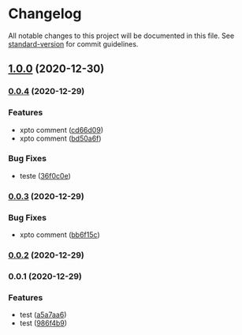 # Changelog

All notable changes to this project will be documented in this file. See [standard-version](https://github.com/conventional-changelog/standard-version) for commit guidelines.

## [1.0.0](https://github.com/pedrotvr/Akita/compare/v0.0.4...v1.0.0) (2020-12-30)

### [0.0.4](https://github.com/pedrotvr/Akita/compare/v0.0.3...v0.0.4) (2020-12-29)


### Features

* xpto comment ([cd66d09](https://github.com/pedrotvr/Akita/commit/cd66d09236e280e97b1e02ef64d6d76df4eabc00))
* xpto comment ([bd50a6f](https://github.com/pedrotvr/Akita/commit/bd50a6fe7c963f14bfe3e9290d973dfa627d7eb7))


### Bug Fixes

* teste ([36f0c0e](https://github.com/pedrotvr/Akita/commit/36f0c0e6bfd9fca248bce9d6999cef1ff449cdd2))

### [0.0.3](https://github.com/pedrotvr/Akita/compare/v0.0.2...v0.0.3) (2020-12-29)


### Bug Fixes

* xpto comment ([bb6f15c](https://github.com/pedrotvr/Akita/commit/bb6f15c63a31a353b2a18c7c4b945926e30d0791))

### [0.0.2](https://github.com/pedrotvr/Akita/compare/v0.0.1...v0.0.2) (2020-12-29)

### 0.0.1 (2020-12-29)


### Features

* test ([a5a7aa6](https://github.com/pedrotvr/Akita/commit/a5a7aa69314946ee22535df1d0e0aa7b538a57d0))
* test ([986f4b9](https://github.com/pedrotvr/Akita/commit/986f4b9b4702f14b452a97830ec4b6df8923b67c))
